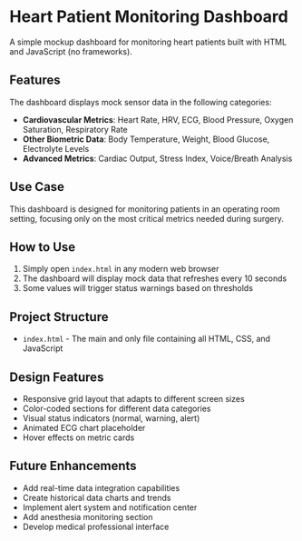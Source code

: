 # Heart Patient Monitoring Dashboard

A simple mockup dashboard for monitoring heart patients built with HTML and JavaScript (no frameworks).

## Features

The dashboard displays mock sensor data in the following categories:

- **Cardiovascular Metrics**: Heart Rate, HRV, ECG, Blood Pressure, Oxygen Saturation, Respiratory Rate
- **Other Biometric Data**: Body Temperature, Weight, Blood Glucose, Electrolyte Levels
- **Advanced Metrics**: Cardiac Output, Stress Index, Voice/Breath Analysis

## Use Case

This dashboard is designed for monitoring patients in an operating room setting, focusing only on the most critical metrics needed during surgery.

## How to Use

1. Simply open `index.html` in any modern web browser
2. The dashboard will display mock data that refreshes every 10 seconds
3. Some values will trigger status warnings based on thresholds

## Project Structure

- `index.html` - The main and only file containing all HTML, CSS, and JavaScript

## Design Features

- Responsive grid layout that adapts to different screen sizes
- Color-coded sections for different data categories
- Visual status indicators (normal, warning, alert)
- Animated ECG chart placeholder
- Hover effects on metric cards

## Future Enhancements

- Add real-time data integration capabilities
- Create historical data charts and trends
- Implement alert system and notification center
- Add anesthesia monitoring section
- Develop medical professional interface 
